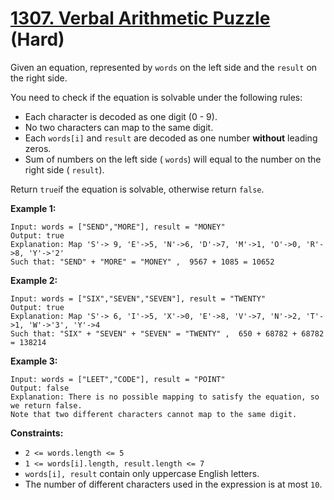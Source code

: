 # [1307. Verbal Arithmetic Puzzle][link] (Hard)

[link]: https://leetcode.com/problems/verbal-arithmetic-puzzle/

Given an equation, represented by `words` on the left side and the `result` on the right side.

You need to check if the equation is solvable under the following rules:

- Each character is decoded as one digit (0 - 9).
- No two characters can map to the same digit.
- Each `words[i]` and `result` are decoded as one number **without** leading zeros.
- Sum of numbers on the left side ( `words`) will equal to the number on the right side ( `result`).

Return `true`if the equation is solvable, otherwise return `false`.

**Example 1:**

```
Input: words = ["SEND","MORE"], result = "MONEY"
Output: true
Explanation: Map 'S'-> 9, 'E'->5, 'N'->6, 'D'->7, 'M'->1, 'O'->0, 'R'->8, 'Y'->'2'
Such that: "SEND" + "MORE" = "MONEY" ,  9567 + 1085 = 10652
```

**Example 2:**

```
Input: words = ["SIX","SEVEN","SEVEN"], result = "TWENTY"
Output: true
Explanation: Map 'S'-> 6, 'I'->5, 'X'->0, 'E'->8, 'V'->7, 'N'->2, 'T'->1, 'W'->'3', 'Y'->4
Such that: "SIX" + "SEVEN" + "SEVEN" = "TWENTY" ,  650 + 68782 + 68782 = 138214
```

**Example 3:**

```
Input: words = ["LEET","CODE"], result = "POINT"
Output: false
Explanation: There is no possible mapping to satisfy the equation, so we return false.
Note that two different characters cannot map to the same digit.
```

**Constraints:**

- `2 <= words.length <= 5`
- `1 <= words[i].length, result.length <= 7`
- `words[i], result` contain only uppercase English letters.
- The number of different characters used in the expression is at most `10`.

